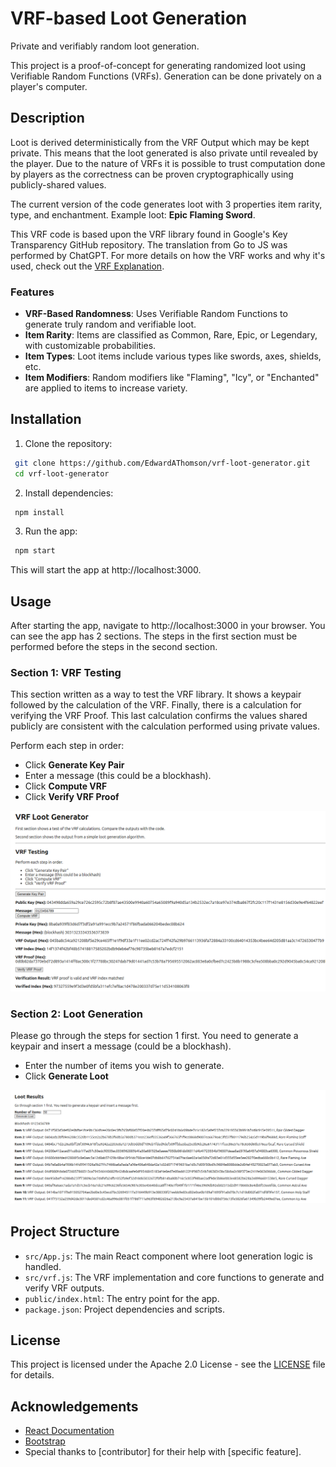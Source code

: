 # VRF-based Loot Generation

Private and verifiably random loot generation.

This project is a proof-of-concept for generating randomized loot using Verifiable Random Functions (VRFs). Generation can be done privately on a player's computer.


## Description
Loot is derived deterministically from the VRF Output which may be kept private. This means that the loot generated is also private until revealed by the player. Due to the nature of VRFs it is possible to trust computation done by players as the correctness can be proven cryptographically using publicly-shared values.

The current version of the code generates loot with 3 properties item rarity, type, and enchantment. Example loot: **Epic Flaming Sword**.

This VRF code is based upon the VRF library found in Google's Key Transparency GitHub repository. The translation from Go to JS was performed by ChatGPT. For more details on how the VRF works and why it's used, check out the [VRF Explanation](./VRF.md).


### Features
- **VRF-Based Randomness**: Uses Verifiable Random Functions to generate truly random and verifiable loot.
- **Item Rarity**: Items are classified as Common, Rare, Epic, or Legendary, with customizable probabilities.
- **Item Types**: Loot items include various types like swords, axes, shields, etc.
- **Item Modifiers**: Random modifiers like "Flaming", "Icy", or "Enchanted" are applied to items to increase variety.


## Installation

1. Clone the repository:

```bash
 git clone https://github.com/EdwardAThomson/vrf-loot-generator.git
 cd vrf-loot-generator
```

2. Install dependencies:

```bash
 npm install
```


3. Run the app:

```bash
 npm start
```

This will start the app at http://localhost:3000.


## Usage
After starting the app, navigate to http://localhost:3000 in your browser. You can see the app has 2 sections. The steps in the first section must be performed before the steps in the second section.

### Section 1: VRF Testing
This section written as a way to test the VRF library. It shows a keypair followed by the calculation of the VRF. Finally, there is a calculation for verifying the VRF Proof. This last calculation confirms the values shared publicly are consistent with the calculation performed using private values.

Perform each step in order:

- Click **Generate Key Pair**
- Enter a message (this could be a blockhash).
- Click **Compute VRF**
- Click **Verify VRF Proof**


![Section 1 Screenshot](Screenshot_20240906_section1.png)


### Section 2: Loot Generation
Please go through the steps for section 1 first. You need to generate a keypair and insert a message (could be a blockhash).

- Enter the number of items you wish to generate.
- Click **Generate Loot**


![Section 2 Screenshot](Screenshot_20240906_section2.png)



## Project Structure

- `src/App.js`: The main React component where loot generation logic is handled.
- `src/vrf.js`: The VRF implementation and core functions to generate and verify VRF outputs.
- `public/index.html`: The entry point for the app.
- `package.json`: Project dependencies and scripts.


## License
This project is licensed under the Apache 2.0 License - see the [LICENSE](LICENSE) file for details.


## Acknowledgements
- [React Documentation](https://reactjs.org/docs/getting-started.html)
- [Bootstrap](https://getbootstrap.com/)
- Special thanks to [contributor] for their help with [specific feature].



